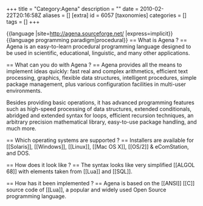 +++
title = "Category:Agena"
description = ""
date = 2010-02-22T20:16:58Z
aliases = []
[extra]
id = 6057
[taxonomies]
categories = []
tags = []
+++

{{language
|site=http://agena.sourceforge.net/
|express=implicit}}
{{language programming paradigm|procedural}}
== What is Agena ? ==
Agena is an easy-to-learn procedural programming language designed to be used in scientific, educational, linguistic, and many other applications. 

== What can you do with Agena ? == 
Agena provides all the means to implement ideas quickly: fast real and complex arithmetics, efficient text processing, graphics, flexible data structures, intelligent procedures, simple package management, plus various configuration facilities in multi-user environments.

Besides providing basic operations, it has advanced programming features such as high-speed processing of data structures,
extended conditionals, abridged and extended syntax for loops, efficient recursion techniques, an arbitrary precision mathematical library, easy-to-use package handling, and much more.

== Which operating systems are supported ? == 
Installers are available for [[Solaris]], [[Windows]], [[Linux]], [[Mac OS X]], [[OS/2]] & eComStation, and DOS.

== How does it look like ? ==
The syntax looks like very simplified [[ALGOL 68]] with elements taken from [[Lua]] and [[SQL]]. 

== How has it been implemented ? ==
Agena is based on the [[ANSI]] [[C]] source code of [[Lua]], a popular and widely used Open Source programming language.
